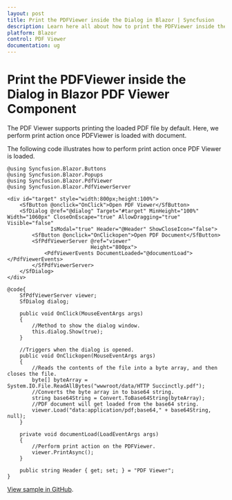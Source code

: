 ```yaml
---
layout: post
title: Print the PDFViewer inside the Dialog in Blazor | Syncfusion
description: Learn here all about how to print the PDFViewer inside the Dialog in Syncfusion Blazor PDF Viewer component and more.
platform: Blazor
control: PDF Viewer
documentation: ug
---
```


# Print the PDFViewer inside the Dialog in Blazor PDF Viewer Component

The PDF Viewer supports printing the loaded PDF file by default. Here, we perform print action once PDFViewer is loaded with document.

The following code illustrates how to perform print action once PDF Viewer is loaded.

```cshtml
@using Syncfusion.Blazor.Buttons
@using Syncfusion.Blazor.Popups
@using Syncfusion.Blazor.PdfViewer
@using Syncfusion.Blazor.PdfViewerServer

<div id="target" style="width:800px;height:100%">
    <SfButton @onclick="OnClick">Open PDF Viewer</SfButton>
    <SfDialog @ref="@dialog" Target="#target" MinHeight="100%" Width="1060px" CloseOnEscape="true" AllowDragging="true" Visible="false"
              IsModal="true" Header="@Header" ShowCloseIcon="false">
        <SfButton @onclick="OnClickopen">Open PDF Document</SfButton>
        <SfPdfViewerServer @ref="viewer"
                           Height="800px">
            <PdfViewerEvents DocumentLoaded="@documentLoad"></PdfViewerEvents>
        </SfPdfViewerServer>
    </SfDialog>
</div>

@code{
    SfPdfViewerServer viewer;
    SfDialog dialog;

    public void OnClick(MouseEventArgs args)
    {
        //Method to show the dialog window.
        this.dialog.Show(true);
    }

    //Triggers when the dialog is opened.
    public void OnClickopen(MouseEventArgs args)
    {
        //Reads the contents of the file into a byte array, and then closes the file.
        byte[] byteArray = System.IO.File.ReadAllBytes("wwwroot/data/HTTP Succinctly.pdf");
        //Converts the byte array in to base64 string.
        string base64String = Convert.ToBase64String(byteArray);
        //PDF document will get loaded from the base64 string.
        viewer.Load("data:application/pdf;base64," + base64String, null);
    }

    private void documentLoad(LoadEventArgs args)
    {
        //Perform print action on the PDFViewer. 
        viewer.PrintAsync();
    }

    public string Header { get; set; } = "PDF Viewer";
}
```

[View sample in GitHub](https://github.com/SyncfusionExamples/blazor-pdf-viewer-examples).
